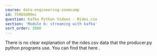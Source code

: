 ```yaml
---
course: data-engineering-zoomcamp
id: 759b5d80ec
question: Kafka Python Videos - Rides.csv
section: 'Module 6: streaming with kafka'
sort_order: 3980
---
```


There is no clear explanation of the rides.csv data that the producer.py python programs use. You can find that here .

